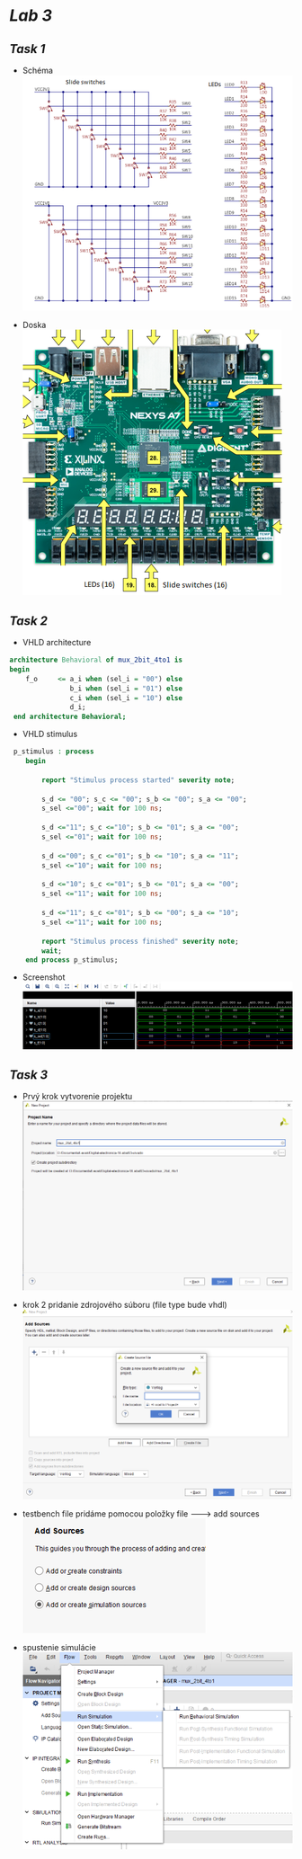 # *Lab 3*
## *Task 1*
- Schéma
![s](Images/Task1.png)

- Doska
![board](Images/doska.png)

## *Task 2*
- VHLD architecture

```vhdl
architecture Behavioral of mux_2bit_4to1 is
begin
    f_o     <= a_i when (sel_i = "00") else
               b_i when (sel_i = "01") else
               c_i when (sel_i = "10") else
               d_i;
 end architecture Behavioral;

```

- VHLD stimulus

```vhdl
 p_stimulus : process
    begin
        
        report "Stimulus process started" severity note;
        
        s_d <= "00"; s_c <= "00"; s_b <= "00"; s_a <= "00"; 
        s_sel <="00"; wait for 100 ns;
             
        s_d <="11"; s_c <="10"; s_b <= "01"; s_a <= "00"; 
        s_sel <="01"; wait for 100 ns;
       
        s_d <="00"; s_c <="01"; s_b <= "10"; s_a <= "11"; 
        s_sel <="10"; wait for 100 ns;
        
        s_d <="10"; s_c <="01"; s_b <= "01"; s_a <= "00"; 
        s_sel <="11"; wait for 100 ns;
       
        s_d <="11"; s_c <="01"; s_b <= "00"; s_a <= "10"; 
        s_sel <="11"; wait for 100 ns;
       
        report "Stimulus process finished" severity note;
        wait;
    end process p_stimulus;

```
- Screenshot 
![Signals](Images/signals.png)


## *Task 3*
- Prvý krok vytvorenie projektu
![Step 1](Images/1.png)

- krok 2 pridanie zdrojového súboru (file type bude vhdl)
![Step 2](Images/3.png)

- testbench file pridáme pomocou položky file ---> add sources 
![Step 3](Images/8.png)

- spustenie simulácie
![Step 4](Images/9.png)






